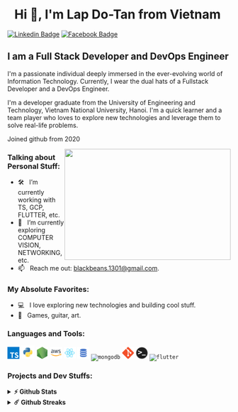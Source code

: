 <h1 align="center">Hi 👋, I'm Lap Do-Tan from Vietnam 
<img align="" height="18px" width="" alt="" src="https://upload.wikimedia.org/wikipedia/commons/0/07/Flag_of_Vietnam-Animated.gif" /></h1>

[![Linkedin Badge](https://img.shields.io/badge/-LinkedIn-0e76a8?style=flat-square&logo=Linkedin&logoColor=white)](https://www.linkedin.com/in/lap-do-tan-99b580218)
[![Facebook Badge](https://img.shields.io/badge/-Facebook-4267B2?style=flat-square&logo=Facebook&logoColor=white)](https://www.facebook.com/profile.php?id=100026359280237)

## I am a Full Stack Developer and DevOps Engineer

I'm a passionate individual deeply immersed in the ever-evolving world of Information Technology. Currently, I wear the dual hats of a Fullstack Developer and a DevOps Engineer.

I'm a developer graduate from the University of Engineering and Technology, Vietnam National University, Hanoi. I'm a quick learner and a team player who loves to explore new technologies and leverage them to solve real-life problems.

Joined github from 2020

<img align="right" height="250" width="375" alt="" src="https://i.gifer.com/NxfN.gif" />

### Talking about Personal Stuff:

- 🛠 &nbsp; I’m currently working with TS, GCP, FLUTTER, etc.
- 🚀 &nbsp; I’m currently exploring COMPUTER VISION, NETWORKING, etc.
- 📫 &nbsp; Reach me out: blackbeans.1301@gmail.com.

### My Absolute Favorites:

- 💻 &nbsp; I love exploring new technologies and building cool stuff.
- 🍕 &nbsp; Games, guitar, art.

### Languages and Tools:

<code><img height="27" src="https://raw.githubusercontent.com/github/explore/80688e429a7d4ef2fca1e82350fe8e3517d3494d/topics/typescript/typescript.png" alt="typescript"></code>
<code><img height="30" src="https://raw.githubusercontent.com/github/explore/80688e429a7d4ef2fca1e82350fe8e3517d3494d/topics/python/python.png" alt="python"></code>
<code><img height="27" src="https://raw.githubusercontent.com/github/explore/80688e429a7d4ef2fca1e82350fe8e3517d3494d/topics/nodejs/nodejs.png" alt="nodejs"></code>
<code><img height="27" src="https://raw.githubusercontent.com/github/explore/80688e429a7d4ef2fca1e82350fe8e3517d3494d/topics/aws/aws.png" alt="aws"></code>
<code><img height="27" src="https://raw.githubusercontent.com/github/explore/80688e429a7d4ef2fca1e82350fe8e3517d3494d/topics/react/react.png" alt="react"></code>
<code><img height="27" src="https://raw.githubusercontent.com/github/explore/80688e429a7d4ef2fca1e82350fe8e3517d3494d/topics/sql/sql.png" alt="sql"></code>
<code><img height="27" src="https://encrypted-tbn0.gstatic.com/images?q=tbn%3AANd9GcSTTzPAw-55ssm1Im594xYZ9eRQu2JylrkYLg&usqp=CAU" alt="mongodb"></code>
<code><img height="27" src="https://raw.githubusercontent.com/devicons/devicon/master/icons/git/git-original.svg" alt="git"></code>
<code><img height="27" src="https://raw.githubusercontent.com/github/explore/80688e429a7d4ef2fca1e82350fe8e3517d3494d/topics/terminal/terminal.png" alt="terminal"></code>
<code><img height="27" src="https://encrypted-tbn0.gstatic.com/images?q=tbn:ANd9GcTAzlxSYXiUpXnjIzGZuJtGAOwOMlAQIpnzQg&usqp=CAU" alt="flutter"></code>

### Projects and Dev Stuffs:

<details>
  <summary><b>⚡ Github Stats</b></summary>

  <br />
  <img height="180em" src="https://github-readme-stats.vercel.app/api?username=blackbeans-1301&show_icons=true&hide_border=true&&count_private=true&include_all_commits=true" />
  <img height="180em" src="https://github-readme-stats.vercel.app/api/top-langs/?username=blackbeans-1301&exclude_repo=KNN-Image-Classification&show_icons=true&hide_border=true&layout=compact&langs_count=8"/>
</details>

<details>
  <summary><b>☄️ Github Streaks</b></summary>

  <br />
  <img height="180em" src="https://github-readme-streak-stats.herokuapp.com/?user=blackbeans-1301&hide_border=true" />
</details>
